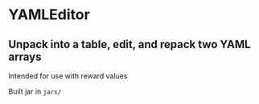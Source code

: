 #  YAMLEditor

## Unpack into a table, edit, and repack two YAML arrays

Intended for use with reward values

Built jar in `jars/`
